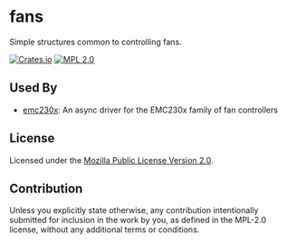 # fans

Simple structures common to controlling fans.

[![Crates.io][crates-badge]][crates-url]
[![MPL 2.0][mpl-badge]][mpl-url]

[crates-badge]: https://img.shields.io/crates/v/fans.svg
[crates-url]: https://crates.io/crates/fans
[mpl-badge]: https://img.shields.io/badge/License-MPL_2.0-brightgreen.svg
[mpl-url]: https://github.com/retroctrl/fans/blob/main/LICENSE

## Used By

- [emc230x](https://github.com/retroctrl/emc230x): An async driver for the EMC230x family of fan controllers 

## License

Licensed under the [Mozilla Public License Version 2.0](https://www.mozilla.org/en-US/MPL/2.0/).

## Contribution

Unless you explicitly state otherwise, any contribution intentionally submitted for inclusion in the work by you, as defined in the MPL-2.0 license, without any additional terms or conditions.